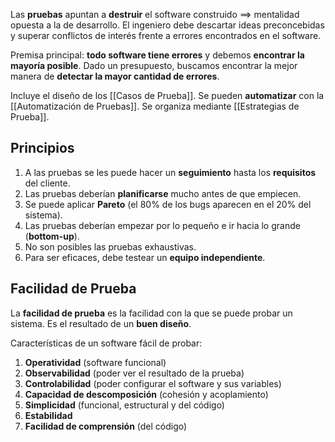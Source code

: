 Las **pruebas** apuntan a **destruir** el software construido $\implies$ mentalidad opuesta a la de desarrollo. El ingeniero debe descartar ideas preconcebidas y superar conflictos de interés frente a errores encontrados en el software.

Premisa principal: **todo software tiene errores** y debemos **encontrar la mayoría posible**. Dado un presupuesto, buscamos encontrar la mejor manera de **detectar la mayor cantidad de errores**.

Incluye el diseño de los [[Casos de Prueba]]. Se pueden **automatizar** con la [[Automatización de Pruebas]]. Se organiza mediante [[Estrategias de Prueba]].
## Principios

1. A las pruebas se les puede hacer un **seguimiento** hasta los **requisitos** del cliente.
2. Las pruebas deberían **planificarse** mucho antes de que empiecen.
3. Se puede aplicar **Pareto** (el 80% de los bugs aparecen en el 20% del sistema).
4. Las pruebas deberían empezar por lo pequeño e ir hacia lo grande (**bottom-up**).
5. No son posibles las pruebas exhaustivas.
6. Para ser eficaces, debe testear un **equipo independiente**.

## Facilidad de Prueba

La **facilidad de prueba** es la facilidad con la que se puede probar un sistema. Es el resultado de un **buen diseño**.

Características de un software fácil de probar:

1. **Operatividad** (software funcional)
2. **Observabilidad** (poder ver el resultado de la prueba)
3. **Controlabilidad** (poder configurar el software y sus variables)
4. **Capacidad de descomposición** (cohesión y acoplamiento)
5. **Simplicidad** (funcional, estructural y del código)
6. **Estabilidad**
7. **Facilidad de comprensión** (del código)

